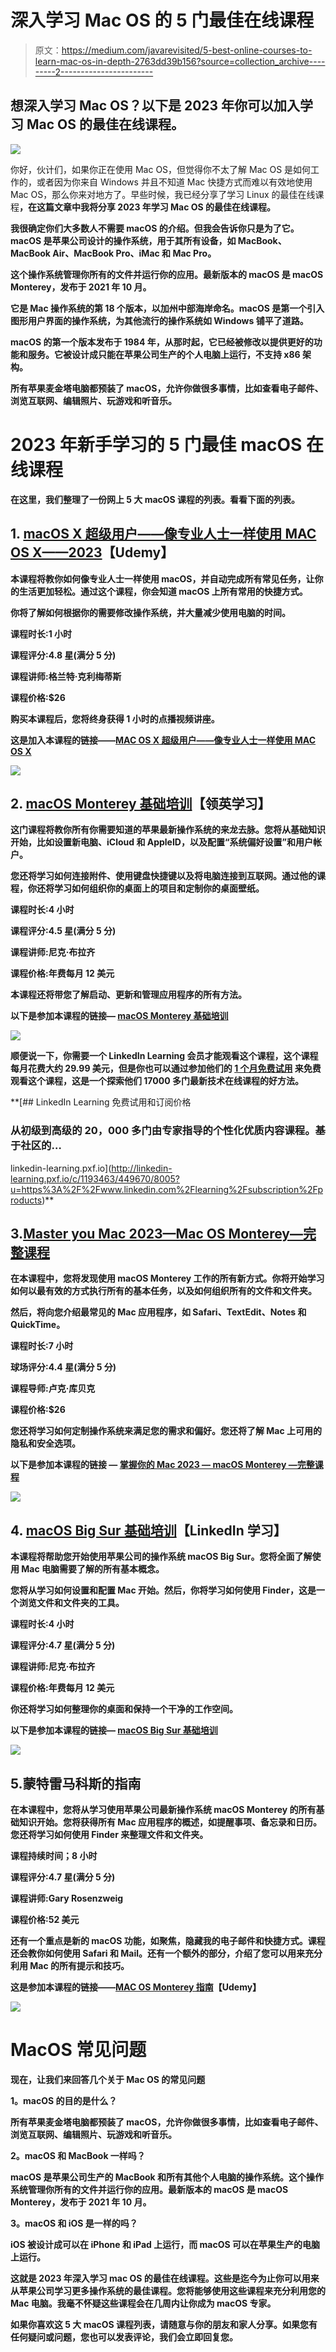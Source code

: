 # 深入学习 Mac OS 的 5 门最佳在线课程

> 原文：<https://medium.com/javarevisited/5-best-online-courses-to-learn-mac-os-in-depth-2763dd39b156?source=collection_archive---------2----------------------->

## 想深入学习 Mac OS？以下是 2023 年你可以加入学习 Mac OS 的最佳在线课程。

[![](img/22ff0e8efb175c422511ea836c651687.png)](https://click.linksynergy.com/deeplink?id=JVFxdTr9V80&mid=39197&murl=https%3A%2F%2Fwww.udemy.com%2Fcourse%2Fhow-to-use-mac-os-x%2F)

你好，伙计们，如果你正在使用 Mac OS，但觉得你不太了解 Mac OS 是如何工作的，或者因为你来自 Windows 并且不知道 Mac 快捷方式而难以有效地使用 Mac OS，那么你来对地方了。早些时候，我已经分享了学习 Linux 的最佳在线课程[](/javarevisited/7-best-linux-courses-for-developers-cloud-engineers-and-devops-in-2021-7415314087e1)**，在这篇文章中我将分享 2023 年学习 Mac OS 的最佳在线课程。**

**我很确定你们大多数人不需要 macOS 的介绍。但我会告诉你只是为了它。macOS 是苹果公司设计的操作系统，用于其所有设备，如 MacBook、MacBook Air、MacBook Pro、iMac 和 Mac Pro。**

**这个操作系统管理你所有的文件并运行你的应用。最新版本的 macOS 是 macOS Monterey，发布于 2021 年 10 月。**

**它是 Mac 操作系统的第 18 个版本，以加州中部海岸命名。macOS 是第一个引入图形用户界面的操作系统，为其他流行的操作系统如 Windows 铺平了道路。**

**macOS 的第一个版本发布于 1984 年，从那时起，它已经被修改以提供更好的功能和服务。它被设计成只能在苹果公司生产的个人电脑上运行，不支持 x86 架构。**

**所有苹果麦金塔电脑都预装了 macOS，允许你做很多事情，比如查看电子邮件、浏览互联网、编辑照片、玩游戏和听音乐。**

# **2023 年新手学习的 5 门最佳 macOS 在线课程**

**在这里，我们整理了一份网上 5 大 macOS 课程的列表。看看下面的列表。**

## **1. [macOS X 超级用户——像专业人士一样使用 MAC OS X——2023](https://click.linksynergy.com/deeplink?id=JVFxdTr9V80&mid=39197&murl=https%3A%2F%2Fwww.udemy.com%2Fcourse%2Fhow-to-use-mac-os-x%2F)【Udemy】**

**本课程将教你如何像专业人士一样使用 macOS，并自动完成所有常见任务，让你的生活更加轻松。通过这个课程，你会知道 macOS 上所有常用的快捷方式。**

**你将了解如何根据你的需要修改操作系统，并大量减少使用电脑的时间。**

****课程时长:1 小时****

****课程评分:4.8 星(满分 5 分)****

****课程讲师:格兰特·克利梅蒂斯****

****课程价格:$26****

**购买本课程后，您将终身获得 1 小时的点播视频讲座。**

****这是加入本课程的链接**——[MAC OS X 超级用户——像专业人士一样使用 MAC OS X](https://click.linksynergy.com/deeplink?id=JVFxdTr9V80&mid=39197&murl=https%3A%2F%2Fwww.udemy.com%2Fcourse%2Fhow-to-use-mac-os-x%2F)**

**![](img/8f142b857f26c2d20d05ca1f07bf69f2.png)**

## **2. [macOS Monterey 基础培训](https://linkedin-learning.pxf.io/c/1193463/449670/8005?u=https%3A%2F%2Fwww.linkedin.com%2Flearning%2Fmacos-monterey-essential-training)【领英学习】**

**这门课程将教你所有你需要知道的苹果最新操作系统的来龙去脉。您将从基础知识开始，比如设置新电脑、iCloud 和 AppleID，以及配置“系统偏好设置”和用户帐户。**

**您还将学习如何连接附件、使用键盘快捷键以及将电脑连接到互联网。通过他的课程，你还将学习如何组织你的桌面上的项目和定制你的桌面壁纸。**

****课程时长:4 小时****

****课程评分:4.5 星(满分 5 分)****

****课程讲师:尼克·布拉齐****

****课程价格:年费每月 12 美元****

**本课程还将带您了解启动、更新和管理应用程序的所有方法。**

****以下是参加本课程的链接—** [macOS Monterey 基础培训](https://linkedin-learning.pxf.io/c/1193463/449670/8005?u=https%3A%2F%2Fwww.linkedin.com%2Flearning%2Fmacos-monterey-essential-training)**

**[![](img/3b7bee9603661b0771be8953782df4ab.png)](https://linkedin-learning.pxf.io/c/1193463/449670/8005?u=https%3A%2F%2Fwww.linkedin.com%2Flearning%2Fmacos-monterey-essential-training)**

**顺便说一下，你需要一个 LinkedIn Learning 会员才能观看这个课程，这个课程每月花费大约 29.99 美元，但是你也可以通过参加他们的 [**1 个月免费试用**](http://linkedin-learning.pxf.io/c/1193463/449670/8005?u=https%3A%2F%2Fwww.linkedin.com%2Flearning%2Fsubscription%2Fproducts) 来免费观看这个课程，这是一个探索他们 17000 多门最新技术在线课程的好方法。**

 **[## LinkedIn Learning 免费试用和订阅价格

### 从初级到高级的 20，000 多门由专家指导的个性化优质内容课程。基于社区的…

linkedin-learning.pxf.io](http://linkedin-learning.pxf.io/c/1193463/449670/8005?u=https%3A%2F%2Fwww.linkedin.com%2Flearning%2Fsubscription%2Fproducts)** 

## **3.[Master you Mac 2023—Mac OS Monterey—完整课程](https://click.linksynergy.com/deeplink?id=CuIbQrBnhiw&mid=39197&murl=https%3A%2F%2Fwww.udemy.com%2Fcourse%2Fmaster-your-mac-2022-macos-monterey-the-complete-course%2F)**

**在本课程中，您将发现使用 macOS Monterey 工作的所有新方式。你将开始学习如何以最有效的方式执行所有的基本任务，以及如何组织所有的文件和文件夹。**

**然后，将向您介绍最常见的 Mac 应用程序，如 Safari、TextEdit、Notes 和 QuickTime。**

****课程时长:7 小时****

****球场评分:4.4 星(满分 5 分)****

****课程导师:卢克·库贝克****

****课程价格:$26****

**您还将学习如何定制操作系统来满足您的需求和偏好。您还将了解 Mac 上可用的隐私和安全选项。**

****以下是参加本课程的链接** — [掌握你的 Mac 2023 — macOS Monterey —完整课程](https://click.linksynergy.com/deeplink?id=CuIbQrBnhiw&mid=39197&murl=https%3A%2F%2Fwww.udemy.com%2Fcourse%2Fmaster-your-mac-2022-macos-monterey-the-complete-course%2F)**

**[![](img/21dc6b64b8fb545d4c6cf2a4a35142d1.png)](https://click.linksynergy.com/deeplink?id=CuIbQrBnhiw&mid=39197&murl=https%3A%2F%2Fwww.udemy.com%2Fcourse%2Fmaster-your-mac-2022-macos-monterey-the-complete-course%2F)**

## **4. [macOS Big Sur 基础培训](https://linkedin-learning.pxf.io/c/1193463/449670/8005?u=https%3A%2F%2Fwww.linkedin.com%2Flearning%2Fmacos-big-sur-essential-training-2)【LinkedIn 学习】**

**本课程将帮助您开始使用苹果公司的操作系统 macOS Big Sur。您将全面了解使用 Mac 电脑需要了解的所有基本概念。**

**您将从学习如何设置和配置 Mac 开始。然后，你将学习如何使用 Finder，这是一个浏览文件和文件夹的工具。**

****课程时长:4 小时****

****课程评分:4.7 星(满分 5 分)****

****课程讲师:尼克·布拉齐****

**课程价格:年费每月 12 美元**

**你还将学习如何整理你的桌面和保持一个干净的工作空间。**

****以下是参加本课程的链接—** [macOS Big Sur 基础培训](https://linkedin-learning.pxf.io/c/1193463/449670/8005?u=https%3A%2F%2Fwww.linkedin.com%2Flearning%2Fmacos-big-sur-essential-training-2)**

**[![](img/00f279cbe6fb43193f03f935765f4223.png)](https://linkedin-learning.pxf.io/c/1193463/449670/8005?u=https%3A%2F%2Fwww.linkedin.com%2Flearning%2Fmacos-big-sur-essential-training-2)**

## **5.蒙特雷马科斯的指南**

**在本课程中，您将从学习使用苹果公司最新操作系统 macOS Monterey 的所有基础知识开始。您将获得所有 Mac 应用程序的概述，如提醒事项、备忘录和日历。您还将学习如何使用 Finder 来整理文件和文件夹。**

****课程持续时间；8 小时****

****课程评分:4.7 星(满分 5 分)****

****课程讲师:Gary Rosenzweig****

**课程价格:52 美元**

**还有一个重点是新的 macOS 功能，如聚焦，隐藏我的电子邮件和快捷方式。课程还会教你如何使用 Safari 和 Mail。还有一个额外的部分，介绍了您可以用来充分利用 Mac 的所有提示和技巧。**

****这是参加本课程的链接**——[MAC OS Monterey 指南](https://click.linksynergy.com/deeplink?id=CuIbQrBnhiw&mid=39197&murl=https%3A%2F%2Fwww.udemy.com%2Fcourse%2Fmacmonterey%2F)【Udemy】**

**![](img/fccf0371c5c93d3c16381890eb46e549.png)**

# **MacOS 常见问题**

**现在，让我们来回答几个关于 Mac OS 的常见问题**

****1。macOS 的目的是什么？****

**所有苹果麦金塔电脑都预装了 macOS，允许你做很多事情，比如查看电子邮件、浏览互联网、编辑照片、玩游戏和听音乐。**

****2。macOS 和 MacBook 一样吗？****

**macOS 是苹果公司生产的 MacBook 和所有其他个人电脑的操作系统。这个操作系统管理你所有的文件并运行你的应用。最新版本的 macOS 是 macOS Monterey，发布于 2021 年 10 月。**

****3。macOS 和 iOS 是一样的吗？****

**iOS 被设计成可以在 iPhone 和 iPad 上运行，而 macOS 可以在苹果生产的电脑上运行。**

**这就是 2023 年深入学习 mac OS 的最佳在线课程。这些是迄今为止你可以用来从苹果公司学习更多操作系统的最佳课程。您将能够使用这些课程来充分利用您的 Mac 电脑。我毫不怀疑这些课程会在几周内让你成为 macOS 专家。**

**如果你喜欢这 5 大 macOS 课程列表，请随意与你的朋友和家人分享。如果您有任何疑问或问题，您也可以发表评论，我们会立即回复您。**